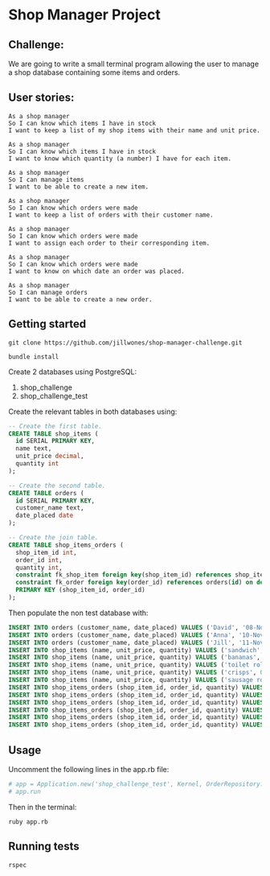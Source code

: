 Shop Manager Project
=================

Challenge:
-------

We are going to write a small terminal program allowing the user to manage a shop database containing some items and orders.

User stories:
-------

```
As a shop manager
So I can know which items I have in stock
I want to keep a list of my shop items with their name and unit price.

As a shop manager
So I can know which items I have in stock
I want to know which quantity (a number) I have for each item.

As a shop manager
So I can manage items
I want to be able to create a new item.

As a shop manager
So I can know which orders were made
I want to keep a list of orders with their customer name.

As a shop manager
So I can know which orders were made
I want to assign each order to their corresponding item.

As a shop manager
So I can know which orders were made
I want to know on which date an order was placed. 

As a shop manager
So I can manage orders
I want to be able to create a new order.
```

## Getting started

```
git clone https://github.com/jillwones/shop-manager-challenge.git
```
```
bundle install
```       

Create 2 databases using PostgreSQL:
1. shop_challenge
2. shop_challenge_test

Create the relevant tables in both databases using:

```sql
-- Create the first table.
CREATE TABLE shop_items (
  id SERIAL PRIMARY KEY,
  name text,
  unit_price decimal,
  quantity int
);

-- Create the second table.
CREATE TABLE orders (
  id SERIAL PRIMARY KEY,
  customer_name text,
  date_placed date
);

-- Create the join table.
CREATE TABLE shop_items_orders (
  shop_item_id int,
  order_id int,
  quantity int,
  constraint fk_shop_item foreign key(shop_item_id) references shop_items(id) on delete cascade,
  constraint fk_order foreign key(order_id) references orders(id) on delete cascade,
  PRIMARY KEY (shop_item_id, order_id)
);
```
Then populate the non test database with:
```sql
INSERT INTO orders (customer_name, date_placed) VALUES ('David', '08-Nov-2022');
INSERT INTO orders (customer_name, date_placed) VALUES ('Anna', '10-Nov-2022');
INSERT INTO orders (customer_name, date_placed) VALUES ('Jill', '11-Nov-2022');
INSERT INTO shop_items (name, unit_price, quantity) VALUES ('sandwich', 2.99, 10);
INSERT INTO shop_items (name, unit_price, quantity) VALUES ('bananas', 1.99, 15);
INSERT INTO shop_items (name, unit_price, quantity) VALUES ('toilet roll', 3.00, 20);
INSERT INTO shop_items (name, unit_price, quantity) VALUES ('crisps', 0.99, 15);
INSERT INTO shop_items (name, unit_price, quantity) VALUES ('sausage roll', 1.50, 10);
INSERT INTO shop_items_orders (shop_item_id, order_id, quantity) VALUES (1,1,2);
INSERT INTO shop_items_orders (shop_item_id, order_id, quantity) VALUES (4,1,1);
INSERT INTO shop_items_orders (shop_item_id, order_id, quantity) VALUES (5,1,5);
INSERT INTO shop_items_orders (shop_item_id, order_id, quantity) VALUES (2,2,1);
INSERT INTO shop_items_orders (shop_item_id, order_id, quantity) VALUES (3,3,1);
INSERT INTO shop_items_orders (shop_item_id, order_id, quantity) VALUES (1,3,1);
```



## Usage

Uncomment the following lines in the app.rb file:
```ruby
# app = Application.new('shop_challenge_test', Kernel, OrderRepository.new, ShopItemRepository.new)
# app.run
```
Then in the terminal:    
```
ruby app.rb
```

## Running tests

```
rspec
```


